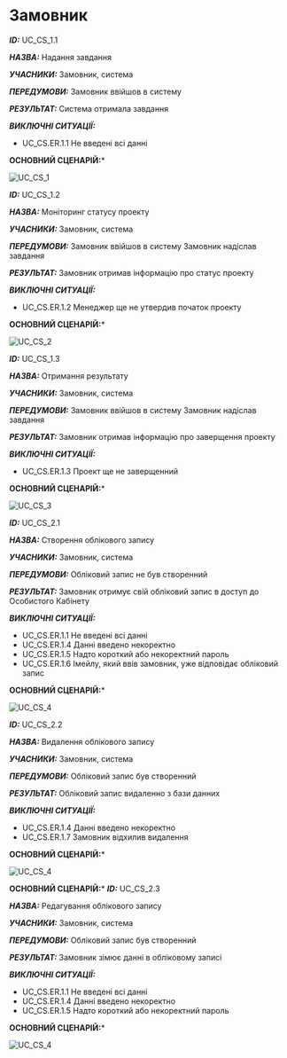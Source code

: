 # Замовник

***ID:*** UC_СS_1.1
    
***НАЗВА:*** Надання завдання
    
***УЧАСНИКИ:*** Замовник, система

***ПЕРЕДУМОВИ:*** Замовник ввійшов в систему

***РЕЗУЛЬТАТ:*** Система отримала завдання

***ВИКЛЮЧНІ СИТУАЦІЇ:*** 

- UC_CS.ER.1.1 Не введені всі данні

**ОСНОВНИЙ СЦЕНАРІЙ:***

![UC_СS_1](http://www.plantuml.com/plantuml/proxy?cache=no&src=https://raw.githubusercontent.com/l0releei/obd_project/l0releei/src/use_case/Customer/UC_CS_1.uml) 



***ID:*** UC_СS_1.2
    
***НАЗВА:*** Моніторинг статусу проекту
    
***УЧАСНИКИ:*** Замовник, система

***ПЕРЕДУМОВИ:*** 
Замовник ввійшов в систему
Замовник надіслав завдання

***РЕЗУЛЬТАТ:*** Замовник отримав інформацію про статус проекту

***ВИКЛЮЧНІ СИТУАЦІЇ:*** 

- UC_CS.ER.1.2 Менеджер ще не утвердив початок проекту

**ОСНОВНИЙ СЦЕНАРІЙ:***

![UC_СS_2](http://www.plantuml.com/plantuml/proxy?cache=no&src=https://raw.githubusercontent.com/l0releei/obd_project/l0releei/src/use_case/Customer/UC_CS_2.uml) 



***ID:*** UC_СS_1.3
    
***НАЗВА:*** Отримання результату
    
***УЧАСНИКИ:*** Замовник, система

***ПЕРЕДУМОВИ:*** 
Замовник ввійшов в систему
Замовник надіслав завдання

***РЕЗУЛЬТАТ:*** Замовник отримав інформацію про заверщення проекту

***ВИКЛЮЧНІ СИТУАЦІЇ:*** 

- UC_CS.ER.1.3 Проект ще не заверщенний

**ОСНОВНИЙ СЦЕНАРІЙ:***

![UC_СS_3](http://www.plantuml.com/plantuml/proxy?cache=no&src=https://raw.githubusercontent.com/l0releei/obd_project/l0releei/src/use_case/Customer/UC_CS_3.uml)



***ID:*** UC_СS_2.1
    
***НАЗВА:*** Створення облікового запису
    
***УЧАСНИКИ:*** Замовник, система

***ПЕРЕДУМОВИ:*** Обліковий запис не був створенний

***РЕЗУЛЬТАТ:*** Замовник отримує свій обліковий запис в доступ до Особистого Кабінету

***ВИКЛЮЧНІ СИТУАЦІЇ:*** 

- UC_CS.ER.1.1 Не введені всі данні
- UC_CS.ER.1.4 Данні введено некоректно 
- UC_CS.ER.1.5 Надто короткий або некоректний пароль
- UC_CS.ER.1.6 Імейлу, який ввів замовник, уже відповідає обліковий запис

**ОСНОВНИЙ СЦЕНАРІЙ:***

![UC_СS_4](http://www.plantuml.com/plantuml/proxy?cache=no&src=https://raw.githubusercontent.com/l0releei/obd_project/l0releei/src/use_case/Customer/UC_CS_4.uml)



***ID:*** UC_СS_2.2
    
***НАЗВА:*** Видалення облікового запису
    
***УЧАСНИКИ:*** Замовник, система

***ПЕРЕДУМОВИ:*** Обліковий запис був створенний

***РЕЗУЛЬТАТ:*** Обліковий запис видаленно з бази данних

***ВИКЛЮЧНІ СИТУАЦІЇ:*** 

- UC_CS.ER.1.4 Данні введено некоректно
- UC_CS.ER.1.7 Замовник відхилив видалення

**ОСНОВНИЙ СЦЕНАРІЙ:***

![UC_СS_4](http://www.plantuml.com/plantuml/proxy?cache=no&src=https://raw.githubusercontent.com/l0releei/obd_project/l0releei/src/use_case/Customer/UC_CS_6.uml)



**ОСНОВНИЙ СЦЕНАРІЙ:***
***ID:*** UC_СS_2.3
    
***НАЗВА:*** Редагування облікового запису
    
***УЧАСНИКИ:*** Замовник, система

***ПЕРЕДУМОВИ:*** Обліковий запис був створенний

***РЕЗУЛЬТАТ:*** Замовник зімює данні в обліковому записі

***ВИКЛЮЧНІ СИТУАЦІЇ:*** 

- UC_CS.ER.1.1 Не введені всі данні
- UC_CS.ER.1.4 Данні введено некоректно 
- UC_CS.ER.1.5 Надто короткий або некоректний пароль


**ОСНОВНИЙ СЦЕНАРІЙ:***

![UC_СS_4](http://www.plantuml.com/plantuml/proxy?cache=no&src=https://raw.githubusercontent.com/l0releei/obd_project/l0releei/src/use_case/Customer/UC_CS_5.uml)





